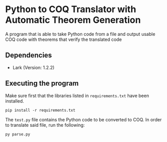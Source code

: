 # Python to COQ Translator with Automatic Theorem Generation

A program that is able to take Python code from a file and output usable COQ code with theorems that verify the translated code

## Dependencies

* Lark (Version: 1.2.2)

## Executing the program

Make sure first that the libraries listed in `requirements.txt` have been installed.

```
pip install -r requirements.txt
```

The `test.py` file contains the Python code to be converted to COQ. In order to translate said file, run the following:

```
py parse.py
```
